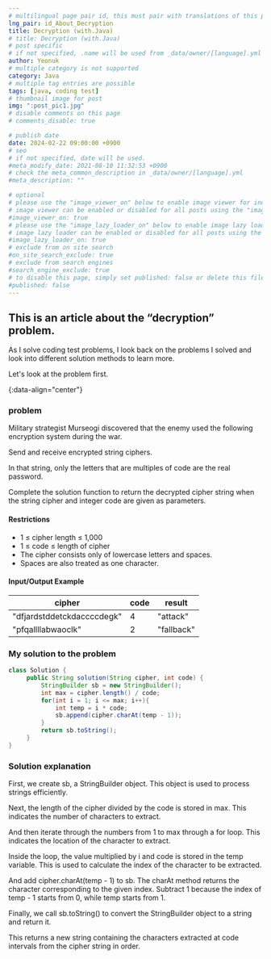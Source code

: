 ```yaml
---
# multilingual page pair id, this must pair with translations of this page. (This name must be unique)
lng_pair: id_About_Decryption
title: Decryption (with.Java)
# title: Decryption (with.Java)
# post specific
# if not specified, .name will be used from _data/owner/[language].yml
author: Yeonuk
# multiple category is not supported
category: Java
# multiple tag entries are possible
tags: [java, coding test]
# thumbnail image for post
img: ":post_pic1.jpg"
# disable comments on this page
# comments_disable: true

# publish date
date: 2024-02-22 09:00:00 +0900
# seo
# if not specified, date will be used.
#meta_modify_date: 2021-08-10 11:32:53 +0900
# check the meta_common_description in _data/owner/[language].yml
#meta_description: ""

# optional
# please use the "image_viewer_on" below to enable image viewer for individual pages or posts (_posts/ or [language]/_posts folders).
# image viewer can be enabled or disabled for all posts using the "image_viewer_posts: true" setting in _data/conf/main.yml.
#image_viewer_on: true
# please use the "image_lazy_loader_on" below to enable image lazy loader for individual pages or posts (_posts/ or [language]/_posts folders).
# image lazy loader can be enabled or disabled for all posts using the "image_lazy_loader_posts: true" setting in _data/conf/main.yml.
#image_lazy_loader_on: true
# exclude from on site search
#on_site_search_exclude: true
# exclude from search engines
#search_engine_exclude: true
# to disable this page, simply set published: false or delete this file
#published: false
---
```


<!-- outline-start -->

## This is an article about the “decryption” problem.

As I solve coding test problems, I look back on the problems I solved and look into different solution methods to learn more.

Let's look at the problem first.

{:data-align="center"}

<!-- outline-end -->

### problem

Military strategist Murseogi discovered that the enemy used the following encryption system during the war.

Send and receive encrypted string ciphers.

In that string, only the letters that are multiples of code are the real password.

Complete the solution function to return the decrypted cipher string when the string cipher and integer code are given as parameters.

#### Restrictions

- 1 ≤ cipher length ≤ 1,000
- 1 ≤ code ≤ length of cipher
- The cipher consists only of lowercase letters and spaces.
- Spaces are also treated as one character.

#### Input/Output Example

| cipher                     | code | result     |
| -------------------------- | ---- | ---------- |
| "dfjardstddetckdaccccdegk" | 4    | "attack"   |
| "pfqallllabwaoclk"         | 2    | "fallback" |

<!-- | start_num | end_num | result |
| --------- | ------- | ------ |
| 10 | 3 | 0 | -->

### My solution to the problem

```java
class Solution {
     public String solution(String cipher, int code) {
         StringBuilder sb = new StringBuilder();
         int max = cipher.length() / code;
         for(int i = 1; i <= max; i++){
             int temp = i * code;
             sb.append(cipher.charAt(temp - 1));
         }
         return sb.toString();
     }
}
```

### Solution explanation

First, we create sb, a StringBuilder object. This object is used to process strings efficiently.

Next, the length of the cipher divided by the code is stored in max. This indicates the number of characters to extract.

And then iterate through the numbers from 1 to max through a for loop. This indicates the location of the character to extract.

Inside the loop, the value multiplied by i and code is stored in the temp variable. This is used to calculate the index of the character to be extracted.

And add cipher.charAt(temp - 1) to sb. The charAt method returns the character corresponding to the given index. Subtract 1 because the index of temp - 1 starts from 0, while temp starts from 1.

Finally, we call sb.toString() to convert the StringBuilder object to a string and return it.

This returns a new string containing the characters extracted at code intervals from the cipher string in order.
